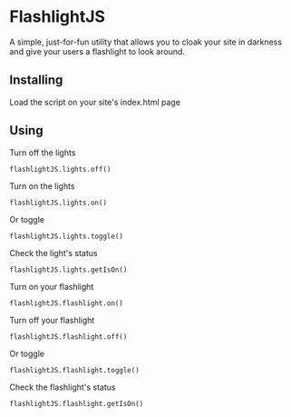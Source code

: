 # FlashlightJS

A simple, just-for-fun utility that allows you to cloak your site in darkness and give your users a flashlight to look around.

## Installing

Load the script on your site's index.html page

<script src="flashlight-js.min.js" type="text/javascript"></script>

## Using

Turn off the lights

`flashlightJS.lights.off()`

Turn on the lights

`flashlightJS.lights.on()`

Or toggle 

`flashlightJS.lights.toggle()`

Check the light's status

`flashlightJS.lights.getIsOn()`

Turn on your flashlight

`flashlightJS.flashlight.on()`

Turn off your flashlight

`flashlightJS.flashlight.off()`

Or toggle

`flashlightJS.flashlight.toggle()`

Check the flashlight's status

`flashlightJS.flashlight.getIsOn()`